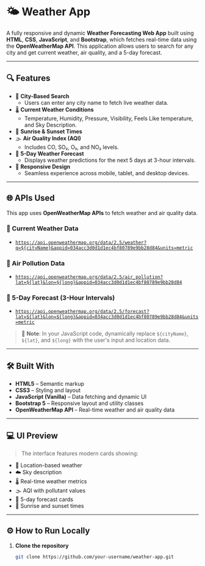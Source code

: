 # 🌤️ Weather App

A fully responsive and dynamic **Weather Forecasting Web App** built using **HTML**, **CSS**, **JavaScript**, and **Bootstrap**, which fetches real-time data using the **OpenWeatherMap API**. This application allows users to search for any city and get current weather, air quality, and a 5-day forecast.

---

## 🔍 Features

- 🔎 **City-Based Search**
  - Users can enter any city name to fetch live weather data.
- 🌡️ **Current Weather Conditions**
  - Temperature, Humidity, Pressure, Visibility, Feels Like temperature, and Sky Description.
- 🌅 **Sunrise & Sunset Times**
- 🌫️ **Air Quality Index (AQI)**
  - Includes CO, SO₂, O₃, and NO₂ levels.
- 📆 **5-Day Weather Forecast**
  - Displays weather predictions for the next 5 days at 3-hour intervals.
- 📱 **Responsive Design**
  - Seamless experience across mobile, tablet, and desktop devices.

---

## 🌐 APIs Used

This app uses **OpenWeatherMap APIs** to fetch weather and air quality data.

### 🔹 Current Weather Data

- [`https://api.openweathermap.org/data/2.5/weather?q=${cityName}&appid=034acc3d0d1d1ec4bf80789e9bb28d84&units=metric`](https://api.openweathermap.org/data/2.5/weather?q=London&appid=034acc3d0d1d1ec4bf80789e9bb28d84&units=metric)

### 🔹 Air Pollution Data

- [`https://api.openweathermap.org/data/2.5/air_pollution?lat=${lat}&lon=${long}&appid=034acc3d0d1d1ec4bf80789e9bb28d84`](https://api.openweathermap.org/data/2.5/air_pollution?lat=17.6868&lon=83.2185&appid=034acc3d0d1d1ec4bf80789e9bb28d84)

### 🔹 5-Day Forecast (3-Hour Intervals)

- [`https://api.openweathermap.org/data/2.5/forecast?lat=${lat}&lon=${long}&appid=034acc3d0d1d1ec4bf80789e9bb28d84&units=metric`](https://api.openweathermap.org/data/2.5/forecast?lat=17.6868&lon=83.2185&appid=034acc3d0d1d1ec4bf80789e9bb28d84&units=metric)

> 🔐 **Note**: In your JavaScript code, dynamically replace `${cityName}`, `${lat}`, and `${long}` with the user's input and location data.

---

## 🛠️ Built With

- **HTML5** – Semantic markup
- **CSS3** – Styling and layout
- **JavaScript (Vanilla)** – Data fetching and dynamic UI
- **Bootstrap 5** – Responsive layout and utility classes
- **OpenWeatherMap API** – Real-time weather and air quality data

---

## 💻 UI Preview

> The interface features modern cards showing:

- 📍 Location-based weather
- ☁️ Sky description
- 🌡️ Real-time weather metrics
- 🌫️ AQI with pollutant values
- 📅 5-day forecast cards
- 🌅 Sunrise and sunset times

---

## ⚙️ How to Run Locally

1. **Clone the repository**
   ```bash
   git clone https://github.com/your-username/weather-app.git
   ```
